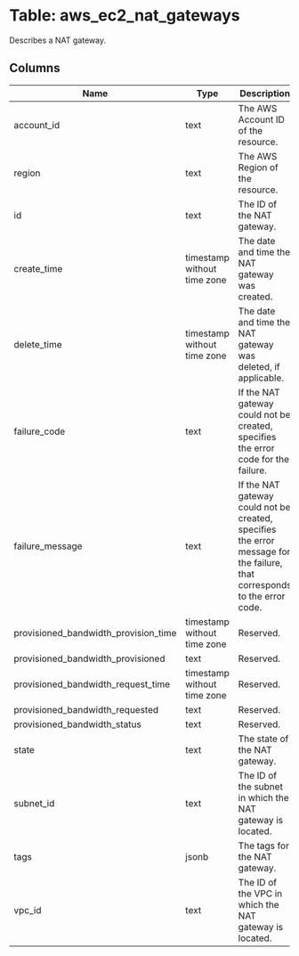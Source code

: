 
# Table: aws_ec2_nat_gateways
Describes a NAT gateway.
## Columns
| Name        | Type           | Description  |
| ------------- | ------------- | -----  |
|account_id|text|The AWS Account ID of the resource.|
|region|text|The AWS Region of the resource.|
|id|text|The ID of the NAT gateway.|
|create_time|timestamp without time zone|The date and time the NAT gateway was created.|
|delete_time|timestamp without time zone|The date and time the NAT gateway was deleted, if applicable.|
|failure_code|text|If the NAT gateway could not be created, specifies the error code for the failure.|
|failure_message|text|If the NAT gateway could not be created, specifies the error message for the failure, that corresponds to the error code.|
|provisioned_bandwidth_provision_time|timestamp without time zone|Reserved.|
|provisioned_bandwidth_provisioned|text|Reserved.|
|provisioned_bandwidth_request_time|timestamp without time zone|Reserved.|
|provisioned_bandwidth_requested|text|Reserved.|
|provisioned_bandwidth_status|text|Reserved.|
|state|text|The state of the NAT gateway.|
|subnet_id|text|The ID of the subnet in which the NAT gateway is located.|
|tags|jsonb|The tags for the NAT gateway.|
|vpc_id|text|The ID of the VPC in which the NAT gateway is located.|

